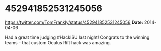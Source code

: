 # 452941852531245056
https://twitter.com/TomFrankly/status/452941852531245056
**Date:** 2014-04-06

Had a great time judging #HackISU last night! Congrats to the winning teams - that custom Oculus Rift hack was amazing.

